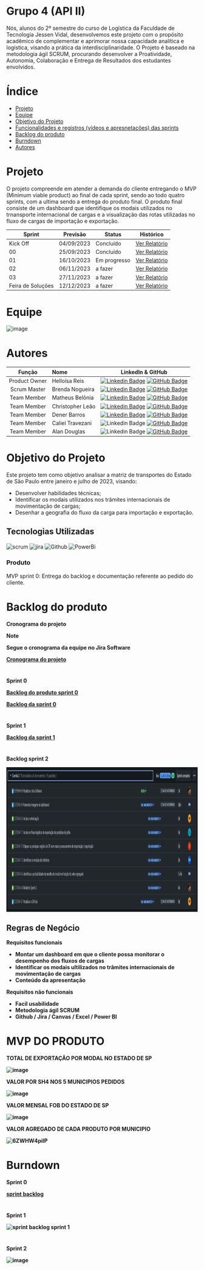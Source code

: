 # Grupo 4 (API II) 

Nós, alunos do 2º semestre do curso de Logística da Faculdade de Tecnologia Jessen Vidal, desenvolvemos este projeto com o propósito acadêmico de complementar e aprimorar nossa capacidade analítica e logística, visando a prática da interdisciplinaridade. O Projeto é baseado na metodologia ágil SCRUM, procurando desenvolver a Proatividade, Autonomia, Colaboração e Entrega de Resultados dos estudantes envolvidos.

# Índice

* [Projeto](#Projeto)
* [Equipe](#equipe)
* [Objetivo do Projeto](#objetivo-do-projeto)
* [Funcionalidades e registros (vídeos e apresnetações) das sprints](#uncionalidades-e-registros-(vídeos-e-apresnetações)-das-sprints)
* [Backlog do produto](#Backlog-do-produto)
* [Burndown](#Burndown)
* [Autores](#autores)

# Projeto
O projeto compreende em atender a demanda do cliente entregando o MVP (Minimum viable product) ao final de cada sprint, sendo ao todo quatro sprints, com a ultima sendo a entrega do produto final.
O produto final consiste de um dashboard que identifique os modais utilizados no trnansporte internacional de cargas e a visualização das rotas utilizadas no fluxo de cargas de importação e exportação.
 
Sprint | Previsão | Status| Histórico|
|------|--------|------|--------|
|Kick Off | 04/09/2023 | Concluído| [Ver Relatório](https://fatecspgov.sharepoint.com/:p:/r/sites/Section_PLG002.A994.N.074.146.20232/Material%20de%20Aula/Kick-off%20API%202N.pptx?d=w5ac37fd2cf0d4a77b3837f72f2f03dd4&csf=1&web=1&e=f4wPfU) | 
|00| 25/09/2023  |Concluído| [Ver Relatório](https://fatecspgov.sharepoint.com/:w:/r/sites/API-G4/_layouts/15/Doc.aspx?sourcedoc=%7B69BDB881-B746-42DC-BDBD-D5BF410FCC27%7D&file=relatorio%200.docx&action=default&mobileredirect=true) | 
|01|  16/10/2023 | Em progresso |[Ver Relatório](https://teams.microsoft.com/_#/pdf/viewer/teamsSdk/https:~2F~2Ffatecspgov.sharepoint.com~2Fsites~2FAPI-G4~2FShared%20Documents~2FGeneral~2FRelatorio%201%20.pdf?threadId=19:dmrDIGmxHgb4_AjL_d0NuzrJW9V_IrUPQp6pdmAFF201@thread.tacv2&subEntityId=%257B%2522viewParams%2522%253A%2522id%253D%25252Fsites%25252FAPI%25252DG4%25252FShared%252520Documents%25252FGeneral%2526listurl%253D%25252Fsites%25252FAPI%25252DG4%25252FShared%252520Documents%2526viewid%253D8c9ff52d%25252D24cd%25252D4431%25252Da5a7%25252Def663efaa32f%2522%257D&baseUrl=https:~2F~2Ffatecspgov.sharepoint.com~2Fsites~2FAPI-G4&fileId=ddc63569-ffd6-4652-b4fb-1483c7a0cb83&ctx=openFilePreview&viewerAction=view) | 
|02| 06/11/2023  | a fazer|[Ver Relatório]() | 
|03| 27/11/2023  |a fazer |[Ver Relatório]()  | 
|Feira de Soluções|12/12/2023 |a fazer |[Ver Relatório]() | 

# Equipe
![image](https://github.com/Matheus-Belonia/ProjetoAPI2/blob/38c0995f31244be7650be8196f5ba684b233500b/WhatsApp%20Image%202023-09-22%20at%2014.00.56.jpeg)

# Autores
|    Função     | Nome                                  |                                                                                                                                                      LinkedIn & GitHub                                                                                                                                                      |
| :-----------: | :------------------------------------ | :-------------------------------------------------------------------------------------------------------------------------------------------------------------------------------------------------------------------------------------------------------------------------------------------------------------------------: |
| Product Owner |   Helloísa Reis  |       [![Linkedin Badge](https://img.shields.io/badge/Linkedin-blue?style=flat-square&logo=Linkedin&logoColor=white)](https://www.linkedin.com/in/helloisareis/) [![GitHub Badge](https://img.shields.io/badge/GitHub-111217?style=flat-square&logo=github&logoColor=white)](https://github.com/helloisachinaide) |
| Scrum Master  |  Brenda Nogueira  |          [![Linkedin Badge](https://img.shields.io/badge/Linkedin-blue?style=flat-square&logo=Linkedin&logoColor=white)](https://www.linkedin.com/in/brenda-nogueira-8a61b61a2/) [![GitHub Badge](https://img.shields.io/badge/GitHub-111217?style=flat-square&logo=github&logoColor=white)](https://github.com/hexagonlogistic) |
| Team Member   |  Matheus Belônia  |          [![Linkedin Badge](https://img.shields.io/badge/Linkedin-blue?style=flat-square&logo=Linkedin&logoColor=white)](https://br.linkedin.com/in/matheus-bel%C3%B4nia-paix%C3%A3o-4b817225a) [![GitHub Badge](https://img.shields.io/badge/GitHub-111217?style=flat-square&logo=github&logoColor=white)](https://github.com/Matheus-Belonia) |
|  Team Member  |  Christopher Leão  |         [![Linkedin Badge](https://img.shields.io/badge/Linkedin-blue?style=flat-square&logo=Linkedin&logoColor=white)](https://www.linkedin.com/in/christopher-le%C3%A3o-1953871a9/) [![GitHub Badge](https://img.shields.io/badge/GitHub-111217?style=flat-square&logo=github&logoColor=white)](https://github.com/chrisleao)  |
|  Team Member  |  Dener Barros |           [![Linkedin Badge](https://img.shields.io/badge/Linkedin-blue?style=flat-square&logo=Linkedin&logoColor=white)](https://www.linkedin.com/in/dener-barros-4114739b/) [![GitHub Badge](https://img.shields.io/badge/GitHub-111217?style=flat-square&logo=github&logoColor=white)](https://github.com/dener92) |
|  Team Member  |  Caliel Travezani  |                   ![Linkedin Badge](https://img.shields.io/badge/Linkedin-blue?style=flat-square&logo=Linkedin&logoColor=white) [![GitHub Badge](https://img.shields.io/badge/GitHub-111217?style=flat-square&logo=github&logoColor=white)](https://github.com/Calszika2001) |
|  Team Member  | Alan Douglas |               ![Linkedin Badge](https://img.shields.io/badge/Linkedin-blue?style=flat-square&logo=Linkedin&logoColor=white) [![GitHub Badge](https://img.shields.io/badge/GitHub-111217?style=flat-square&logo=github&logoColor=white)](https://github.com/AlanDouglas701) |



# Objetivo do Projeto
Este projeto tem como objetivo analisar a matriz de transportes do Estado de São Paulo entre janeiro e julho de 2023, visando:
* Desenvolver habilidades técnicas;
* Identificar os modais utilizados nos trâmites internacionais de movimentação de cargas;
* Desenhar a geografia do fluxo da carga para importação e exportação.


## Tecnologias Utilizadas
<div>
  <img align="center" alt="scrum" heigh="50" width="70" src="https://miro.medium.com/v2/resize:fit:400/0*KpzqUReoWU_DEwb5.png">
  <img align="center" alt="jira" heigh="150" width="170" src="https://logos-world.net/wp-content/uploads/2021/02/Jira-Logo.png">
  <img align="center" alt="Github" heigh="50" width="100" src="https://1000logos.net/wp-content/uploads/2021/05/GitHub-logo.png">
  <img align="center" alt="PowerBi" heigh="50" width="130" src="https://seeklogo.com/images/P/power-bi-microsoft-logo-E4FC8DE4A9-seeklogo.com.png">
</div>

  ### Produto 
 MVP sprint 0:  Entrega do backlog e documentação referente ao pedido do cliente. 

# Backlog do produto

<b>Cronograma do projeto<b>
>[!NOTE]
> Segue o cronograma da equipe no Jira Software
<p>
 
 [Cronograma do projeto](https://projeto2sem.atlassian.net/jira/software/projects/SCRUM/boards/1/backlog)
</p>


#

<b>Sprint 0<b>

 [Backlog do produto sprint 0](https://github.com/Matheus-Belonia/ProjetoAPI2/blob/main/.img/C%C3%B3pia%20de%201.png)

<p>

 [Backlog da sprint 0](https://github.com/Matheus-Belonia/ProjetoAPI2/blob/main/.img/1%20(1).png)

 </p>

#

<b>Sprint 1<b>

<p>
 
 [Backlog da sprint 1](https://github.com/Matheus-Belonia/ProjetoAPI2/blob/main/.img/Backlog%20Sprint%201.png)
</p>


#

Backlog sprint 2
<div align='left'> 
  <p>
   <img align='center' alt='backlog_sprint2' height='380' width='1680' src='.img/Backlog sprint 2.png'>
  </p>
</div>

Regras de Negócio
- 

Requisitos funcionais 
- Montar um dashboard em que o cliente possa monitorar o desempenho dos fluxos de cargas
- Identificar os modais ultilizados no trâmites internacionais de movimentação de cargas
- Conteúdo da apresentação   

  
Requisitos não funcionais
- Facil usabilidade
- Metodologia ágil SCRUM
- Github / Jira / Canvas / Excel / Power BI

# MVP DO PRODUTO 
<p>
TOTAL DE EXPORTAÇÃO POR MODAL NO ESTADO DE SP
</p>

![image](https://github.com/Matheus-Belonia/ProjetoAPI2/assets/128005852/36432025-7dae-44ff-866a-9badf9a6c2c6)

<p>
VALOR POR SH4 NOS 5 MUNICIPIOS PEDIDOS
</p>

![image](https://github.com/Matheus-Belonia/ProjetoAPI2/assets/128005852/7712677d-a7d8-4f53-9cd0-b8bcb5a071c7)


<p>
VALOR MENSAL FOB DO ESTADO DE SP
</p>

![image](https://github.com/Matheus-Belonia/ProjetoAPI2/assets/128005852/1767dc58-79a3-454a-8c04-5344d3ba92ac)

<p>
VALOR AGREGADO DE CADA PRODUTO POR MUNICIPIO
</p>

![6ZWHW4piIP](https://github.com/Matheus-Belonia/ProjetoAPI2/assets/128005852/d1c4af04-01f8-4c59-804a-66edfe6a1d82)


# Burndown
<p>
Sprint 0
</p>

[sprint backlog](https://raw.githubusercontent.com/Matheus-Belonia/ProjetoAPI2/main/.img/burndown.png)

#
<p>
Sprint 1
</p>

![sprint backlog sprint 1](https://github.com/Matheus-Belonia/ProjetoAPI2/blob/main/.img/burndown_sprint_1.png)

#
<p>
Sprint 2
</p>

![image](https://github.com/Matheus-Belonia/ProjetoAPI2/assets/128005852/99aefb10-49df-4839-9ac3-82bce6dfe6aa)
